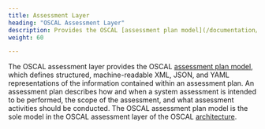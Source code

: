 ```yaml
---
title: Assessment Layer
heading: "OSCAL Assessment Layer"
description: Provides the OSCAL [assessment plan model](/documentation/schema/assessment-layer/assessment-plan/), which represents assessment planning information such as  how and when a system assessment is intended to be performed, the scope of the assessment, and what assessment activities should be conducted.
weight: 60

---
```


The OSCAL assessment layer provides the OSCAL [assessment plan model](assessment-plan/), which defines structured, machine-readable XML, JSON, and YAML representations of the information contained within an assessment plan. An assessment plan describes how and when a system assessment is intended to be performed, the scope of the assessment, and what assessment activities should be conducted. The OSCAL assessment plan model is the sole model in the OSCAL assessment layer of the OSCAL [architecture](/learnmore/architecture/).